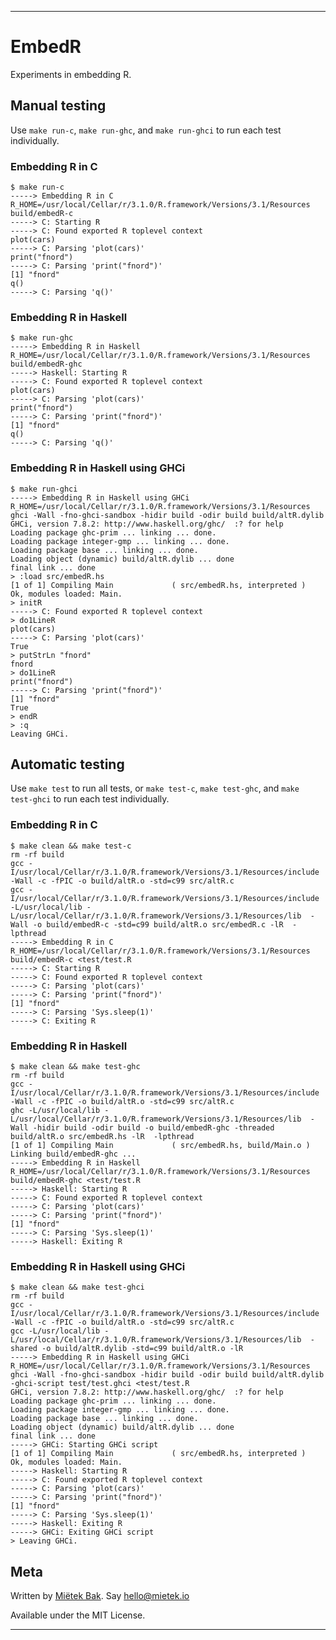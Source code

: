 ----


EmbedR
======

Experiments in embedding R.


Manual testing
--------------

Use `make run-c`, `make run-ghc`, and `make run-ghci` to run each test individually.

### Embedding R in C

    $ make run-c
    -----> Embedding R in C
    R_HOME=/usr/local/Cellar/r/3.1.0/R.framework/Versions/3.1/Resources build/embedR-c
    -----> C: Starting R
    -----> C: Found exported R toplevel context
    plot(cars)
    -----> C: Parsing 'plot(cars)'
    print("fnord")
    -----> C: Parsing 'print("fnord")'
    [1] "fnord"
    q()
    -----> C: Parsing 'q()'

### Embedding R in Haskell

    $ make run-ghc
    -----> Embedding R in Haskell
    R_HOME=/usr/local/Cellar/r/3.1.0/R.framework/Versions/3.1/Resources build/embedR-ghc
    -----> Haskell: Starting R
    -----> C: Found exported R toplevel context
    plot(cars)
    -----> C: Parsing 'plot(cars)'
    print("fnord")
    -----> C: Parsing 'print("fnord")'
    [1] "fnord"
    q()
    -----> C: Parsing 'q()'

### Embedding R in Haskell using GHCi

    $ make run-ghci
    -----> Embedding R in Haskell using GHCi
    R_HOME=/usr/local/Cellar/r/3.1.0/R.framework/Versions/3.1/Resources ghci -Wall -fno-ghci-sandbox -hidir build -odir build build/altR.dylib
    GHCi, version 7.8.2: http://www.haskell.org/ghc/  :? for help
    Loading package ghc-prim ... linking ... done.
    Loading package integer-gmp ... linking ... done.
    Loading package base ... linking ... done.
    Loading object (dynamic) build/altR.dylib ... done
    final link ... done
    > :load src/embedR.hs
    [1 of 1] Compiling Main             ( src/embedR.hs, interpreted )
    Ok, modules loaded: Main.
    > initR
    -----> C: Found exported R toplevel context
    > do1LineR
    plot(cars)
    -----> C: Parsing 'plot(cars)'
    True
    > putStrLn "fnord"
    fnord
    > do1LineR
    print("fnord")
    -----> C: Parsing 'print("fnord")'
    [1] "fnord"
    True
    > endR
    > :q
    Leaving GHCi.


Automatic testing
-----------------

Use `make test` to run all tests, or `make test-c`, `make test-ghc`, and `make test-ghci` to run each test individually.

### Embedding R in C

    $ make clean && make test-c
    rm -rf build
    gcc -I/usr/local/Cellar/r/3.1.0/R.framework/Versions/3.1/Resources/include  -Wall -c -fPIC -o build/altR.o -std=c99 src/altR.c
    gcc -I/usr/local/Cellar/r/3.1.0/R.framework/Versions/3.1/Resources/include  -L/usr/local/lib -L/usr/local/Cellar/r/3.1.0/R.framework/Versions/3.1/Resources/lib  -Wall -o build/embedR-c -std=c99 build/altR.o src/embedR.c -lR  -lpthread
    -----> Embedding R in C
    R_HOME=/usr/local/Cellar/r/3.1.0/R.framework/Versions/3.1/Resources build/embedR-c <test/test.R
    -----> C: Starting R
    -----> C: Found exported R toplevel context
    -----> C: Parsing 'plot(cars)'
    -----> C: Parsing 'print("fnord")'
    [1] "fnord"
    -----> C: Parsing 'Sys.sleep(1)'
    -----> C: Exiting R

### Embedding R in Haskell

    $ make clean && make test-ghc
    rm -rf build
    gcc -I/usr/local/Cellar/r/3.1.0/R.framework/Versions/3.1/Resources/include  -Wall -c -fPIC -o build/altR.o -std=c99 src/altR.c
    ghc -L/usr/local/lib -L/usr/local/Cellar/r/3.1.0/R.framework/Versions/3.1/Resources/lib  -Wall -hidir build -odir build -o build/embedR-ghc -threaded build/altR.o src/embedR.hs -lR  -lpthread
    [1 of 1] Compiling Main             ( src/embedR.hs, build/Main.o )
    Linking build/embedR-ghc ...
    -----> Embedding R in Haskell
    R_HOME=/usr/local/Cellar/r/3.1.0/R.framework/Versions/3.1/Resources build/embedR-ghc <test/test.R
    -----> Haskell: Starting R
    -----> C: Found exported R toplevel context
    -----> C: Parsing 'plot(cars)'
    -----> C: Parsing 'print("fnord")'
    [1] "fnord"
    -----> C: Parsing 'Sys.sleep(1)'
    -----> Haskell: Exiting R

### Embedding R in Haskell using GHCi

    $ make clean && make test-ghci
    rm -rf build
    gcc -I/usr/local/Cellar/r/3.1.0/R.framework/Versions/3.1/Resources/include  -Wall -c -fPIC -o build/altR.o -std=c99 src/altR.c
    gcc -L/usr/local/lib -L/usr/local/Cellar/r/3.1.0/R.framework/Versions/3.1/Resources/lib  -shared -o build/altR.dylib -std=c99 build/altR.o -lR
    -----> Embedding R in Haskell using GHCi
    R_HOME=/usr/local/Cellar/r/3.1.0/R.framework/Versions/3.1/Resources ghci -Wall -fno-ghci-sandbox -hidir build -odir build build/altR.dylib -ghci-script test/test.ghci <test/test.R
    GHCi, version 7.8.2: http://www.haskell.org/ghc/  :? for help
    Loading package ghc-prim ... linking ... done.
    Loading package integer-gmp ... linking ... done.
    Loading package base ... linking ... done.
    Loading object (dynamic) build/altR.dylib ... done
    final link ... done
    -----> GHCi: Starting GHCi script
    [1 of 1] Compiling Main             ( src/embedR.hs, interpreted )
    Ok, modules loaded: Main.
    -----> Haskell: Starting R
    -----> C: Found exported R toplevel context
    -----> C: Parsing 'plot(cars)'
    -----> C: Parsing 'print("fnord")'
    [1] "fnord"
    -----> C: Parsing 'Sys.sleep(1)'
    -----> Haskell: Exiting R
    -----> GHCi: Exiting GHCi script
    > Leaving GHCi.


Meta
----

Written by [Miëtek Bak][].  Say hello@mietek.io

Available under the MIT License.


----

[Miëtek Bak]: http://mietek.io
